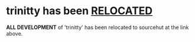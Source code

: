 # trinitty has been [RELOCATED](https://git.sr.ht/~amada95/trinitty/)
**ALL DEVELOPMENT** of 'trinitty' has been relocated to sourcehut at the link above.

